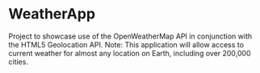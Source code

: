 # WeatherApp

Project to showcase use of the OpenWeatherMap API in conjunction with the HTML5 Geolocation API.
Note: This application will allow access to current weather for almost any location on Earth, including over 200,000 cities. 
